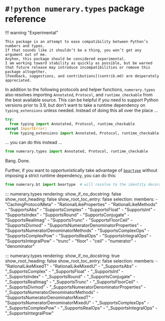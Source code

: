 <!---
  Copyright and other protections apply. Please see the accompanying LICENSE file for
  rights and restrictions governing use of this software. All rights not expressly
  waived or licensed are reserved. If that file is missing or appears to be modified
  from its original, then please contact the author before viewing or using this
  software in any capacity.

  !!!!!!!!!!!!!!!!!!!!!!!!!!!!!!!!!!!!!!!!!!!!!!!!!!!!!!!!!!!!!!!!!!!!
  !!!!!!!!!!!!!!! IMPORTANT: READ THIS BEFORE EDITING! !!!!!!!!!!!!!!!
  !!!!!!!!!!!!!!!!!!!!!!!!!!!!!!!!!!!!!!!!!!!!!!!!!!!!!!!!!!!!!!!!!!!!
  Please keep each sentence on its own unwrapped line.
  It looks like crap in a text editor, but it has no effect on rendering, and it allows much more useful diffs.
  Thank you!
-->

# ``#!python numerary.types`` package reference

!!! warning "Experimental"

    This package is an attempt to ease compatibility between Python’s numbers and types.
    If that sounds like it shouldn’t be a thing, you won’t get any argument out of me.
    Anyhoo, this package should be considered experimental.
    I am working toward stability as quickly as possible, but be warned that future release may introduce incompatibilities or remove this package altogether.
    [Feedback, suggestions, and contributions](contrib.md) are desperately appreciated.

In addition to the following protocols and helper functions, ``numerary.types`` also resolves importing ``Annotated``, ``Protocol``, and ``runtime_checkable`` from the best available source.
This can be helpful if you need to support Python versions prior to 3.9, but don’t want to take a runtime dependency on ``typing_extensions`` unless needed.
Instead of doing this all over the place …

``` python
try:
  from typing import Annotated, Protocol, runtime_checkable
except ImportError:
  from typing_extensions import Annotated, Protocol, runtime_checkable
```

… you can do this instead …

``` python
from numerary.types import Annotated, Protocol, runtime_checkable
```

Bang.
Done.

Further, if you want to opportunistically take advantage of [``beartype``](https://github.com/beartype/beartype/) without imposing a strict runtime dependency, you can do this:

``` python
from numerary.bt import beartype  # will resolve to the identity decorator if beartype is unavailable at runtime
```

::: numerary.types
    rendering:
      show_if_no_docstring: false
      show_root_heading: false
      show_root_toc_entry: false
    selection:
      members:
        - "CachingProtocolMeta"
        - "RationalLikeProperties"
        - "RationalLikeMethods"
        - "SupportsAbs"
        - "SupportsComplex"
        - "SupportsFloat"
        - "SupportsInt"
        - "SupportsIndex"
        - "SupportsRound"
        - "SupportsConjugate"
        - "SupportsRealImag"
        - "SupportsTrunc"
        - "SupportsFloorCeil"
        - "SupportsDivmod"
        - "SupportsNumeratorDenominatorProperties"
        - "SupportsNumeratorDenominatorMethods"
        - "SupportsComplexOps"
        - "SupportsComplexPow"
        - "SupportsRealOps"
        - "SupportsIntegralOps"
        - "SupportsIntegralPow"
        - "trunc"
        - "floor"
        - "ceil"
        - "numerator"
        - "denominator"

<!---
  See <https://github.com/mkdocstrings/mkdocstrings/issues/333>
-->
::: numerary.types
    rendering:
      show_if_no_docstring: true
      show_root_heading: false
      show_root_toc_entry: false
    selection:
      members:
        - "RationalLikeMixedT"
        - "RationalLikeMixedU"
        - "_SupportsAbs"
        - "_SupportsComplex"
        - "_SupportsFloat"
        - "_SupportsInt"
        - "_SupportsIndex"
        - "_SupportsRound"
        - "_SupportsConjugate"
        - "_SupportsRealImag"
        - "_SupportsTrunc"
        - "_SupportsFloorCeil"
        - "_SupportsDivmod"
        - "_SupportsNumeratorDenominatorProperties"
        - "_SupportsNumeratorDenominatorMethods"
        - "SupportsNumeratorDenominatorMixedT"
        - "SupportsNumeratorDenominatorMixedU"
        - "_SupportsComplexOps"
        - "_SupportsComplexPow"
        - "_SupportsRealOps"
        - "_SupportsIntegralOps"
        - "_SupportsIntegralPow"
